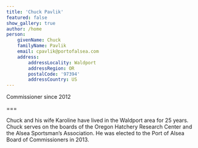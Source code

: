 ```yaml
---
title: 'Chuck Pavlik'
featured: false
show_gallery: true
author: /home
person:
    givenName: Chuck
    familyName: Pavlik
    email: cpavlik@portofalsea.com
    address:
        addressLocality: Waldport
        addressRegion: OR
        postalCode: '97394'
        addressCountry: US
---
```


Commissioner since 2012

===

Chuck and his wife Karoline have lived in the Waldport area for 25 years. Chuck serves on the boards of the Oregon Hatchery Research Center and the Alsea Sportsman’s Association. He was elected to the Port of Alsea Board of Commissioners in 2013.
